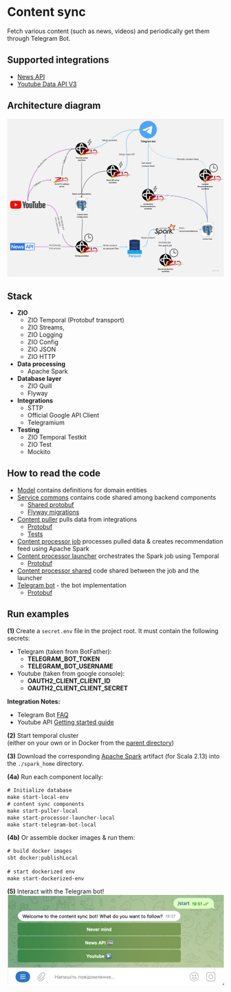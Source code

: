 # Content sync
Fetch various content (such as news, videos) and periodically get them through Telegram Bot.

## Supported integrations
- [News API](https://newsapi.org/docs/get-started)
- [Youtube Data API V3](https://developers.google.com/youtube/v3/docs)

## Architecture diagram
![Diagram](media/ContentSync.jpg)

## Stack
- **ZIO**
  - ZIO Temporal (Protobuf transport)
  - ZIO Streams,
  - ZIO Logging
  - ZIO Config
  - ZIO JSON
  - ZIO HTTP
- **Data processing**
  - Apache Spark
- **Database layer**
  - ZIO Quill
  - Flyway
- **Integrations**
  - STTP
  - Official Google API Client
  - Telegramium
- **Testing**
  - ZIO Temporal Testkit 
  - ZIO Test
  - Mockito

## How to read the code
- [Model](./model) contains definitions for domain entities
- [Service commons](./service-commons) contains code shared among backend components
  - [Shared protobuf](./service-commons/src/main/protobuf)
  - [Flyway migrations](./service-commons/src/main/resources/db/migration)
- [Content puller](./content-puller) pulls data from integrations
  - [Protobuf](./content-puller/src/main/protobuf)
  - [Tests](./content-puller/src/test)
- [Content processor job](./content-processor-job) processes pulled data & creates recommendation feed using Apache Spark
- [Content processor launcher](./content-processor-launcher) orchestrates the Spark job using Temporal
  - [Protobuf](./content-processor-launcher/src/main/protobuf)
- [Content processor shared](./content-processor-shared) code shared between the job and the launcher
- [Telegram bot](./telegram-bot) - the bot implementation
  - [Protobuf](./telegram-bot/src/main/protobuf)

## Run examples
**(1)** Create a `secret.env` file in the project root. It must contain the following secrets:
- Telegram (taken from BotFather):
  - **TELEGRAM_BOT_TOKEN**
  - **TELEGRAM_BOT_USERNAME**
- Youtube (taken from google console):
  - **OAUTH2_CLIENT_CLIENT_ID**
  - **OAUTH2_CLIENT_CLIENT_SECRET**

**Integration Notes:**
- Telegram Bot [FAQ](https://core.telegram.org/bots/faq)
- Youtube API [Getting started guide](https://developers.google.com/youtube/v3/getting-started)

**(2)** Start temporal cluster  
(either on your own or in Docker from the [parent directory](../docker-compose.yaml))

**(3)** Download the corresponding [Apache Spark](https://spark.apache.org/downloads.html) artifact (for Scala 2.13) into the `./spark_home` directory.  

**(4a)** Run each component locally:
```shell
# Initialize database
make start-local-env
# content sync components
make start-puller-local
make start-processor-launcher-local
make start-telegram-bot-local
```

**(4b)** Or assemble docker images & run them:
```shell
# build docker images
sbt docker:publishLocal

# start dockerized env
make start-dockerized-env
```

**(5)** Interact with the Telegram bot!  
![Bot](media/StartTgBot.png)